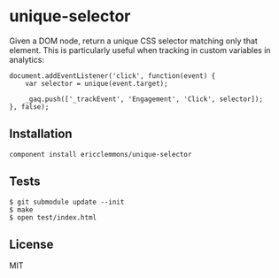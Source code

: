 unique-selector
===============

Given a DOM node, return a unique CSS selector matching only that element.
This is particularly useful when tracking in custom variables in analytics:


    document.addEventListener('click', function(event) {
        var selector = unique(event.target);

        _gaq.push(['_trackEvent', 'Engagement', 'Click', selector]);
    }, false);


Installation
------------

    component install ericclemmons/unique-selector


Tests
-----

    $ git submodule update --init
    $ make
    $ open test/index.html


License
-------

MIT
